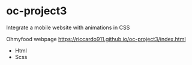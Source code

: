 # oc-project3

Integrate a mobile website with animations in CSS

Ohmyfood webpage
https://riccardo911.github.io/oc-project3/index.html

 - Html
 - Scss
